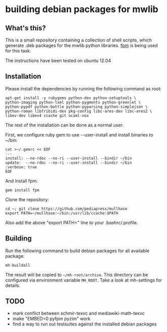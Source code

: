 # building debian packages for mwlib

## What's this?

This is a small repository containing a collection of shell scripts,
which generate .deb packages for the mwlib python
libraries. [fpm](https://github.com/jordansissel/fpm/) is being used
for this task.

The instructions have been tested on ubuntu 12.04

## Installation

Please install the dependencies by running the following command as
root:

    apt-get install -y rubygems python-dev python-setuptools \
    python-imaging python-lxml python-pygments python-greenlet \
    python-pypdf python-bottle python-pyparsing python-simplejson \
    python-roman libfribidi-dev pkg-config libc-ares-dev libc-ares2 \
    libev-dev libev4 ccache git ocaml-nox

The rest of the installation can be done as a normal user.

First, we configure ruby gem to use --user-install and install
binaries to ~/bin:

    cat >~/.gemrc << EOF
    ---
    install: --no-rdoc --no-ri --user-install --bindir ~/bin
    update:  --no-rdoc --no-ri --user-install --bindir ~/bin
    :verbose: true
    EOF

And install fpm:

    gem install fpm

Clone the repository:

    cd ~; git clone https://github.com/pediapress/mullhase
    export PATH=~/mullhase:~/bin:/usr/lib/ccache:$PATH

Also add the above "export PATH=" line to your .bashrc/.profile.

## Building

Run the following command to build debian packages for all available
package:

	mh-buildall

The result will be copied to `~/mh-root/archive`. This directory can
be configured via environment variable `MH_ROOT`. Take a look at
mh-settings for details.


## TODO

* mark conflict between schmir-texvc and mediawiki-math-texvc
* make "EMBED=0 pyfpm pyzim" work
* find a way to run out testsuites against the installed debian
  packages

